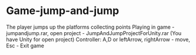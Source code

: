 # Game-jump-and-jump
The player jumps up the platforms collecting points
Playing in game - jumpandjump.rar,  open project - JumpAndJumpProjectForUnity.rar (You have Unity for open project) 
Controller: A,D or leftArrow, rightArrow - move, Esc - Exit game 
